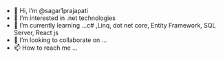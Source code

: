 - 👋 Hi, I’m @sagar1prajapati
- 👀 I’m interested in .net technologies
- 🌱 I’m currently learning ...c# ,Linq, dot net core, Entity Framework, SQL Server, React js
- 💞️ I’m looking to collaborate on ...
- 📫 How to reach me ...

<!---
sagar1prajapati/sagar1prajapati is a ✨ special ✨ repository because its `README.md` (this file) appears on your GitHub profile.
You can click the Preview link to take a look at your changes.
--->
